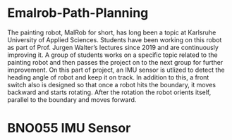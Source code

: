 # Emalrob-Path-Planning

The painting robot, MalRob for short, has long been a topic at Karlsruhe University of Applied Sciences. Students have been working on this robot as part of Prof. Jurgen Walter’s lectures since 2019 and are continuously improving it. A group of students works on a specific topic related to the painting robot and then passes the project on to the next group for further improvement. On this part of project, an IMU sensor is utlized to detect the heading angle of robot and keep it on track. In addition to this, a front switch also is designed so that once a robot hits the boundary, it moves backward and starts rotating. After the rotation the robot orients itself, parallel to the boundary and moves forward.

# BNO055 IMU Sensor
